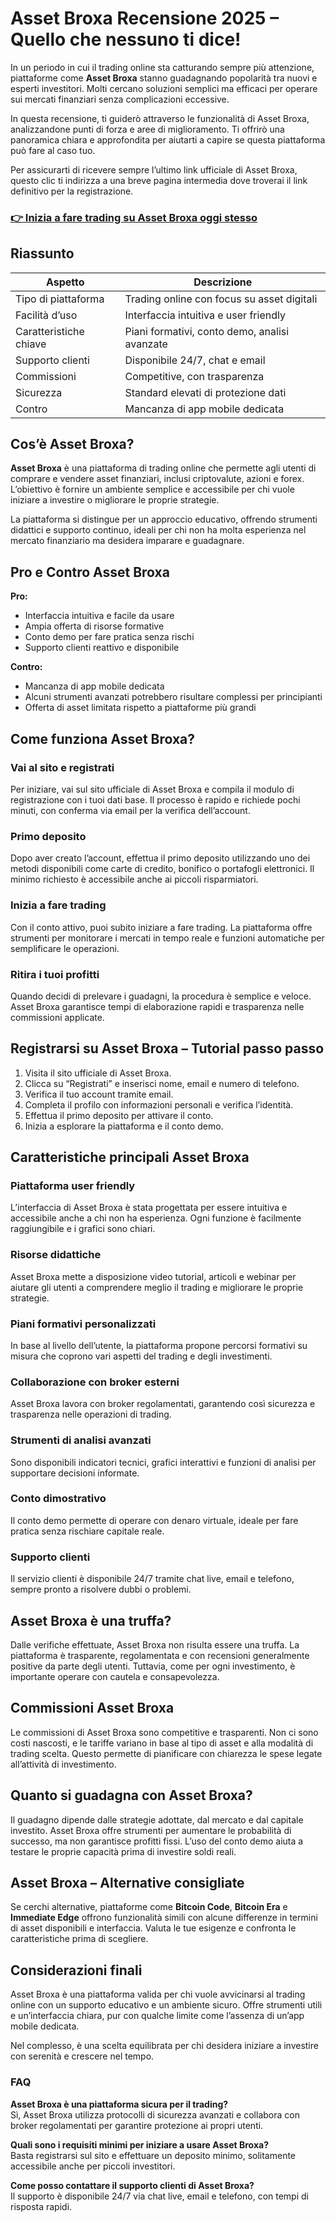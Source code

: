 # Asset Broxa Recensione 2025 – Quello che nessuno ti dice!
 

In un periodo in cui il trading online sta catturando sempre più attenzione, piattaforme come **Asset Broxa** stanno guadagnando popolarità tra nuovi e esperti investitori. Molti cercano soluzioni semplici ma efficaci per operare sui mercati finanziari senza complicazioni eccessive.

In questa recensione, ti guiderò attraverso le funzionalità di Asset Broxa, analizzandone punti di forza e aree di miglioramento. Ti offrirò una panoramica chiara e approfondita per aiutarti a capire se questa piattaforma può fare al caso tuo.

Per assicurarti di ricevere sempre l’ultimo link ufficiale di Asset Broxa, questo clic ti indirizza a una breve pagina intermedia dove troverai il link definitivo per la registrazione.

### [👉 Inizia a fare trading su Asset Broxa oggi stesso](https://github.com/WinifredAdkins7055/mpv/blob/master/438it.md)
## Riassunto

| Aspetto                 | Descrizione                                  |
|------------------------|----------------------------------------------|
| Tipo di piattaforma     | Trading online con focus su asset digitali  |
| Facilità d’uso         | Interfaccia intuitiva e user friendly        |
| Caratteristiche chiave | Piani formativi, conto demo, analisi avanzate|
| Supporto clienti       | Disponibile 24/7, chat e email                |
| Commissioni            | Competitive, con trasparenza                  |
| Sicurezza              | Standard elevati di protezione dati           |
| Contro                 | Mancanza di app mobile dedicata               |

## Cos’è Asset Broxa?

**Asset Broxa** è una piattaforma di trading online che permette agli utenti di comprare e vendere asset finanziari, inclusi criptovalute, azioni e forex. L’obiettivo è fornire un ambiente semplice e accessibile per chi vuole iniziare a investire o migliorare le proprie strategie.

La piattaforma si distingue per un approccio educativo, offrendo strumenti didattici e supporto continuo, ideali per chi non ha molta esperienza nel mercato finanziario ma desidera imparare e guadagnare.

## Pro e Contro Asset Broxa

**Pro:**
- Interfaccia intuitiva e facile da usare
- Ampia offerta di risorse formative
- Conto demo per fare pratica senza rischi
- Supporto clienti reattivo e disponibile

**Contro:**
- Mancanza di app mobile dedicata
- Alcuni strumenti avanzati potrebbero risultare complessi per principianti
- Offerta di asset limitata rispetto a piattaforme più grandi

## Come funziona Asset Broxa?

### Vai al sito e registrati

Per iniziare, vai sul sito ufficiale di Asset Broxa e compila il modulo di registrazione con i tuoi dati base. Il processo è rapido e richiede pochi minuti, con conferma via email per la verifica dell’account.

### Primo deposito

Dopo aver creato l’account, effettua il primo deposito utilizzando uno dei metodi disponibili come carte di credito, bonifico o portafogli elettronici. Il minimo richiesto è accessibile anche ai piccoli risparmiatori.

### Inizia a fare trading

Con il conto attivo, puoi subito iniziare a fare trading. La piattaforma offre strumenti per monitorare i mercati in tempo reale e funzioni automatiche per semplificare le operazioni.

### Ritira i tuoi profitti

Quando decidi di prelevare i guadagni, la procedura è semplice e veloce. Asset Broxa garantisce tempi di elaborazione rapidi e trasparenza nelle commissioni applicate.

## Registrarsi su Asset Broxa – Tutorial passo passo

1. Visita il sito ufficiale di Asset Broxa.
2. Clicca su “Registrati” e inserisci nome, email e numero di telefono.
3. Verifica il tuo account tramite email.
4. Completa il profilo con informazioni personali e verifica l’identità.
5. Effettua il primo deposito per attivare il conto.
6. Inizia a esplorare la piattaforma e il conto demo.

## Caratteristiche principali Asset Broxa

### Piattaforma user friendly

L’interfaccia di Asset Broxa è stata progettata per essere intuitiva e accessibile anche a chi non ha esperienza. Ogni funzione è facilmente raggiungibile e i grafici sono chiari.

### Risorse didattiche

Asset Broxa mette a disposizione video tutorial, articoli e webinar per aiutare gli utenti a comprendere meglio il trading e migliorare le proprie strategie.

### Piani formativi personalizzati

In base al livello dell’utente, la piattaforma propone percorsi formativi su misura che coprono vari aspetti del trading e degli investimenti.

### Collaborazione con broker esterni

Asset Broxa lavora con broker regolamentati, garantendo così sicurezza e trasparenza nelle operazioni di trading.

### Strumenti di analisi avanzati

Sono disponibili indicatori tecnici, grafici interattivi e funzioni di analisi per supportare decisioni informate.

### Conto dimostrativo

Il conto demo permette di operare con denaro virtuale, ideale per fare pratica senza rischiare capitale reale.

### Supporto clienti

Il servizio clienti è disponibile 24/7 tramite chat live, email e telefono, sempre pronto a risolvere dubbi o problemi.

## Asset Broxa è una truffa?

Dalle verifiche effettuate, Asset Broxa non risulta essere una truffa. La piattaforma è trasparente, regolamentata e con recensioni generalmente positive da parte degli utenti. Tuttavia, come per ogni investimento, è importante operare con cautela e consapevolezza.

## Commissioni Asset Broxa

Le commissioni di Asset Broxa sono competitive e trasparenti. Non ci sono costi nascosti, e le tariffe variano in base al tipo di asset e alla modalità di trading scelta. Questo permette di pianificare con chiarezza le spese legate all’attività di investimento.

## Quanto si guadagna con Asset Broxa?

Il guadagno dipende dalle strategie adottate, dal mercato e dal capitale investito. Asset Broxa offre strumenti per aumentare le probabilità di successo, ma non garantisce profitti fissi. L’uso del conto demo aiuta a testare le proprie capacità prima di investire soldi reali.

## Asset Broxa – Alternative consigliate

Se cerchi alternative, piattaforme come **Bitcoin Code**, **Bitcoin Era** e **Immediate Edge** offrono funzionalità simili con alcune differenze in termini di asset disponibili e interfaccia. Valuta le tue esigenze e confronta le caratteristiche prima di scegliere.

## Considerazioni finali

Asset Broxa è una piattaforma valida per chi vuole avvicinarsi al trading online con un supporto educativo e un ambiente sicuro. Offre strumenti utili e un’interfaccia chiara, pur con qualche limite come l’assenza di un’app mobile dedicata.

Nel complesso, è una scelta equilibrata per chi desidera iniziare a investire con serenità e crescere nel tempo.

### FAQ

**Asset Broxa è una piattaforma sicura per il trading?**  
Sì, Asset Broxa utilizza protocolli di sicurezza avanzati e collabora con broker regolamentati per garantire protezione ai propri utenti.

**Quali sono i requisiti minimi per iniziare a usare Asset Broxa?**  
Basta registrarsi sul sito e effettuare un deposito minimo, solitamente accessibile anche per piccoli investitori.

**Come posso contattare il supporto clienti di Asset Broxa?**  
Il supporto è disponibile 24/7 via chat live, email e telefono, con tempi di risposta rapidi.